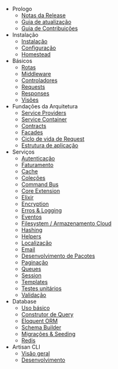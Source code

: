 - Prologo
    - [Notas da Release](/docs/5.0/releases)
    - [Guia de atualização](/docs/5.0/upgrade)
    - [Guia de Contribuições](/docs/5.0/contributions)
- Instalação
    - [Instalação](/docs/5.0/installation)
    - [Configuração](/docs/5.0/configuration)
    - [Homestead](/docs/5.0/homestead)
- Básicos
    - [Rotas](/docs/5.0/routing)
    - [Middleware](/docs/5.0/middleware)
    - [Controladores](/docs/5.0/controllers)
    - [Requests](/docs/5.0/requests)
    - [Responses](/docs/5.0/responses)
    - [Visões](/docs/5.0/views)
- Fundações da Arquitetura
    - [Service Providers](/docs/5.0/providers)
    - [Service Container](/docs/5.0/container)
    - [Contracts](/docs/5.0/contracts)
    - [Facades](/docs/5.0/facades)
    - [Ciclo de vida de Request](/docs/5.0/lifecycle)
    - [Estrutura de aplicação](/docs/5.0/structure)
- Serviços
    - [Autenticação](/docs/5.0/authentication)
    - [Faturamento](/docs/5.0/billing)
    - [Cache](/docs/5.0/cache)
    - [Coleções](/docs/5.0/collections)
    - [Command Bus](/docs/5.0/bus)
    - [Core Extension](/docs/5.0/extending)
    - [Elixir](/docs/5.0/elixir)
    - [Encryption](/docs/5.0/encryption)
    - [Erros & Logging](/docs/5.0/errors)
    - [Eventos](/docs/5.0/events)
    - [Filesystem / Armazenamento Cloud](/docs/5.0/filesystem)
    - [Hashing](/docs/5.0/hashing)
    - [Helpers](/docs/5.0/helpers)
    - [Localização](/docs/5.0/localization)
    - [Email](/docs/5.0/mail)
    - [Desenvolvimento de Pacotes](/docs/5.0/packages)
    - [Paginação](/docs/5.0/pagination)
    - [Queues](/docs/5.0/queues)
    - [Session](/docs/5.0/session)
    - [Templates](/docs/5.0/templates)
    - [Testes unitários](/docs/5.0/testing)
    - [Validação](/docs/5.0/validation)
- Database
    - [Uso básico](/docs/5.0/database)
    - [Construtor de Query](/docs/5.0/queries)
    - [Eloquent ORM](/docs/5.0/eloquent)
    - [Schema Builder](/docs/5.0/schema)
    - [Migrações & Seeding](/docs/5.0/migrations)
    - [Redis](/docs/5.0/redis)
- Artisan CLI
    - [Visão geral](/docs/5.0/artisan)
    - [Desenvolvimento](/docs/5.0/commands)
